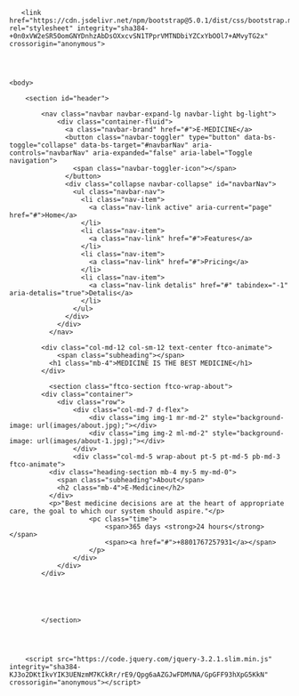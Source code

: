        <link href="https://cdn.jsdelivr.net/npm/bootstrap@5.0.1/dist/css/bootstrap.min.css" rel="stylesheet" integrity="sha384-+0n0xVW2eSR5OomGNYDnhzAbDsOXxcvSN1TPprVMTNDbiYZCxYbOOl7+AMvyTG2x" crossorigin="anonymous">




    <body>
        
        <section id="header">

            <nav class="navbar navbar-expand-lg navbar-light bg-light">
                <div class="container-fluid">
                  <a class="navbar-brand" href="#">E-MEDICINE</a>
                  <button class="navbar-toggler" type="button" data-bs-toggle="collapse" data-bs-target="#navbarNav" aria-controls="navbarNav" aria-expanded="false" aria-label="Toggle navigation">
                    <span class="navbar-toggler-icon"></span>
                  </button>
                  <div class="collapse navbar-collapse" id="navbarNav">
                    <ul class="navbar-nav">
                      <li class="nav-item">
                        <a class="nav-link active" aria-current="page" href="#">Home</a>
                      </li>
                      <li class="nav-item">
                        <a class="nav-link" href="#">Features</a>
                      </li>
                      <li class="nav-item">
                        <a class="nav-link" href="#">Pricing</a>
                      </li>
                      <li class="nav-item">
                        <a class="nav-link detalis" href="#" tabindex="-1" aria-detalis="true">Detalis</a>
                      </li>
                    </ul>
                  </div>
                </div>
              </nav>

<section class="home-slider owl-carousel js-fullheight">
      <div class="slider-item js-fullheight" style="background-image: url(images/bg_1.jpg);">
      	<div class="overlay"></div>
        <div class="container">
          <div class="row slider-text js-fullheight justify-content-center align-items-center" data-scrollax-parent="true">

            <div class="col-md-12 col-sm-12 text-center ftco-animate">
            	<span class="subheading"></span>
              <h1 class="mb-4">MEDICINE IS THE BEST MEDICINE</h1>
            </div>

              <section class="ftco-section ftco-wrap-about">
			<div class="container">
				<div class="row">
					<div class="col-md-7 d-flex">
						<div class="img img-1 mr-md-2" style="background-image: url(images/about.jpg);"></div>
						<div class="img img-2 ml-md-2" style="background-image: url(images/about-1.jpg);"></div>
					</div>
					<div class="col-md-5 wrap-about pt-5 pt-md-5 pb-md-3 ftco-animate">
	          <div class="heading-section mb-4 my-5 my-md-0">
	          	<span class="subheading">About</span>
	            <h2 class="mb-4">E-Medicine</h2>
	          </div>
	          <p>"Best medicine decisions are at the heart of appropriate care, the goal to which our system should aspire."</p>
						<pc class="time">
							<span>365 days <strong>24 hours</strong></span>
							<span><a href="#">+8801767257931</a></span>
						</p>
					</div>
				</div>
			</div>





            </section>
        
        
        
        
        <script src="https://code.jquery.com/jquery-3.2.1.slim.min.js" integrity="sha384-KJ3o2DKtIkvYIK3UENzmM7KCkRr/rE9/Qpg6aAZGJwFDMVNA/GpGFF93hXpG5KkN" crossorigin="anonymous"></script>
